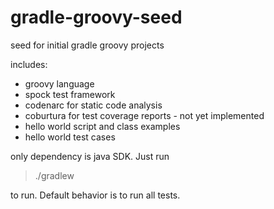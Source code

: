 # gradle-groovy-seed
seed for initial gradle groovy projects

includes:

* groovy language
* spock test framework
* codenarc for static code analysis
* coburtura for test coverage reports - not yet implemented
* hello world script and class examples
* hello world test cases

only dependency is java SDK.  Just run 
> ./gradlew

to run.  Default behavior is to run all tests.
